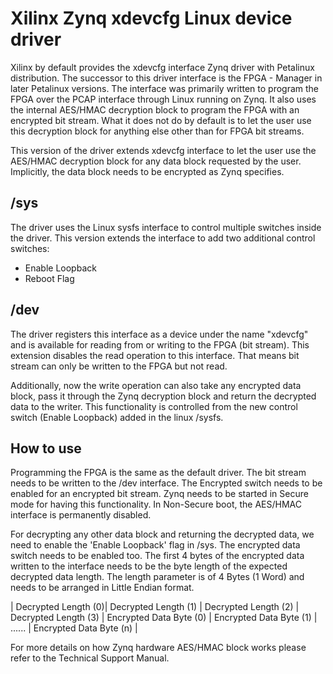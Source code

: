 # Xilinx Zynq xdevcfg Linux device driver

Xilinx by default provides the xdevcfg interface Zynq driver with Petalinux distribution. The successor to this driver interface is the FPGA - Manager in later Petalinux versions. The interface was primarily written to program the FPGA over the PCAP interface through Linux running on Zynq. It also uses the internal AES/HMAC decryption block to program the FPGA with an encrypted bit stream. What it does not do by default is to let the user use this decryption block for anything else other than for FPGA bit streams.

This version of the driver extends xdevcfg interface to let the user use the AES/HMAC decryption block for any data block requested by the user. Implicitly, the data block needs to be encrypted as Zynq specifies. 


## /sys

The driver uses the Linux sysfs interface to control multiple switches inside the driver. This version extends the interface to add two additional control switches:

- Enable Loopback
- Reboot Flag

## /dev

The driver registers this interface as a device under the name "xdevcfg" and is available for reading from or writing to the FPGA (bit stream). This extension disables the read operation to this interface. That means bit stream can only be written to the FPGA but not read.

Additionally, now the write operation can also take any encrypted data block, pass it through the Zynq decryption block and return the decrypted data to the writer. This functionality is controlled from the new control switch (Enable Loopback) added in the linux /sysfs.

## How to use

Programming the FPGA is the same as the default driver. The bit stream needs to be written to the /dev interface. The Encrypted switch needs to be enabled for an encrypted bit stream. Zynq needs to be started in Secure mode for having this functionality. In Non-Secure boot, the AES/HMAC interface is permanently disabled.

For decrypting any other data block and returning the decrypted data, we need to enable the 'Enable Loopback' flag in /sys. The encrypted data switch needs to be enabled too. 
The first 4 bytes of the encrypted data written to the interface needs to be the byte length of the expected decrypted data length. The length parameter is of 4 Bytes (1 Word) and needs to be arranged in Little Endian format.

   | Decrypted Length (0)| Decrypted Length (1) | Decrypted Length (2) | Decrypted Length (3) | Encrypted Data Byte (0) | Encrypted Data Byte (1) | ...... | Encrypted Data Byte (n) |
   
For more details on how Zynq hardware AES/HMAC block works please refer to the Technical Support Manual.
